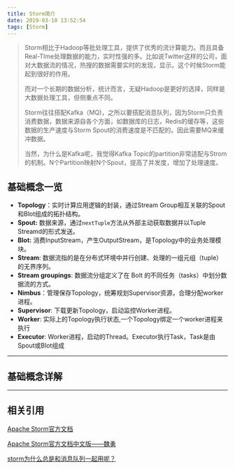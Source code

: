 ```yaml
---
title: Storm简介
date: 2019-03-10 13:52:54
tags: [Storm]
---
```


> Storm相比于Hadoop等批处理工具，提供了优秀的流计算能力。而且具备Real-TIme处理数据的能力，实时性强的多。比如说Twitter这样的公司，面对大数据流的情况，热搜的数据需要实时的发现，显示。这个时候Storm能起到很好的作用。
>
> 而对一个长期的数据分析，统计而言，无疑Hadoop是更好的选择，同样是大数据处理工具，但侧重点不同。
>
> Storm往往搭配Kafka（MQ)，之所以要搭配消息队列，因为Storm只负责消费数据，数据来源自各个方面，如数据库的日志，Redis的缓存等，这些数据的生产速度与Storm Spout的消费速度是不匹配的。因此需要MQ来缓冲数据。
>
> 当然，为什么是Kafka呢，我觉得Kafka Topic的partition非常适配与Strom的机制。N个Partition映射N个Spout，提高了并发度，增加了处理速度。

<!--more-->

## 基础概念一览

* **Topology**：实时计算应用逻辑的封装，通过Stream Group相互关联的Spout和Blot组成的拓扑结构。
* **Spout:** 数据来源，通过`nextTuple`方法从外部主动获取数据并以Tuple Streamd的形式发送。
* **Blot:** 消费InputStream，产生OutputStream，是Topology中的业务处理模块。
* **Stream**: 数据流指的是在分布式环境中并行创建、处理的一组元组（tuple）的无界序列。
* **Stream groupings**: 数据流分组定义了在 Bolt 的不同任务（tasks）中划分数据流的方式。
* **Nimbus**：管理保存Topology，统筹规划Supervisor资源，合理分配worker进程。
* **Supervisor**: 下载更新Topology，启动监控Worker进程。
* **Worker**: 实际上的Topology执行状态,一个Topology绑定一个worker进程来执行
* **Executor**: Worker进程，启动的Thread。Executor执行Task，Task是由Spout或Blot组成

------



## 基础概念详解







------



## 相关引用

[Apache Storm官方文档](http://storm.apache.org/releases/1.2.2/index.html)

[Apache Storm官方文档中文版——魏勇](http://ifeve.com/apache-storm/)

[storm为什么总是和消息队列一起用呢？](https://www.zhihu.com/question/27836645/answer/38354425)